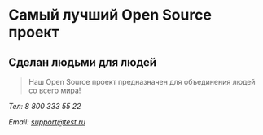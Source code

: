 # Самый лучший Open Source проект

## Сделан людьми для людей

> Наш Open Source проект предназначен для объединения людей со всего мира!
  
_Тел: 8 800 333 55 22_

_Email: [support@test.ru](support@test.ru)_
